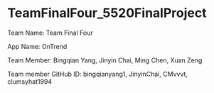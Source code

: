 # TeamFinalFour_5520FinalProject
Team Name: Team Final Four

App Name: OnTrend

Team Member: Bingqian Yang, Jinyin Chai, Ming Chen, Xuan Zeng

Team member GitHub ID: bingqianyang1, JinyinChai, CMvvvt, clumsyhat1994





